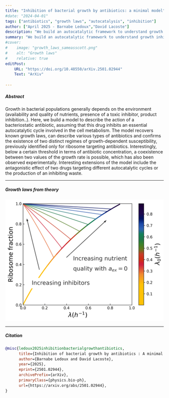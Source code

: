 ```yaml
---
title: "Inhibition of bacterial growth by antibiotics: a minimal model"
#date: "2024-04-01"
tags: ["antibiotics", "growth laws", "autocatalysis", "inhibition"]
author: ["April 2025 - Barnabe Ledoux","David Lacoste"]
description: "We build an autocatalytic framework to understand growth inhibition by bacteriostatic antibiotics." 
summary: "We build an autocatalytic framework to understand growth inhibition by bacteriostatic antibiotics." 
#cover:
#    image: "growth_laws_sameasscott.png"
#    alt: "Growth laws"
#    relative: true
editPost:
    URL: "https://doi.org/10.48550/arXiv.2501.02944"
    Text: "ArXiv"

---
```


##### Abstract

Growth in bacterial populations generally depends on the environment 
(availability and quality of nutrients, presence of a toxic inhibitor, product inhibition..). 
Here, we build a model to describe the action of a bacteriostatic antibiotic, assuming that this 
drug inhibits an essential autocatalytic cycle involved in the cell metabolism. The model 
recovers known growth laws, can describe various types of antibiotics and confirms the existence 
of two distinct regimes of growth-dependent susceptibility, previously identified only for ribosome 
targeting antibiotics. Interestingly, below a certain threshold in terms of antibiotic concentration, 
a coexistence between two values of the growth rate is possible, which has also been observed experimentally. 
Interesting extensions of the model include the antagonistic effect of two drugs targeting different 
autocatalytic cycles or the production of an inhibiting waste.

---

##### Growth laws from theory

![](growth_laws_sameasscott.png)

---

##### Citation

```BibTeX
@misc{ledoux2025inhibitionbacterialgrowthantibiotics,
      title={Inhibition of bacterial growth by antibiotics : A minimal model}, 
      author={Barnabe Ledoux and David Lacoste},
      year={2025},
      eprint={2501.02944},
      archivePrefix={arXiv},
      primaryClass={physics.bio-ph},
      url={https://arxiv.org/abs/2501.02944}, 
}